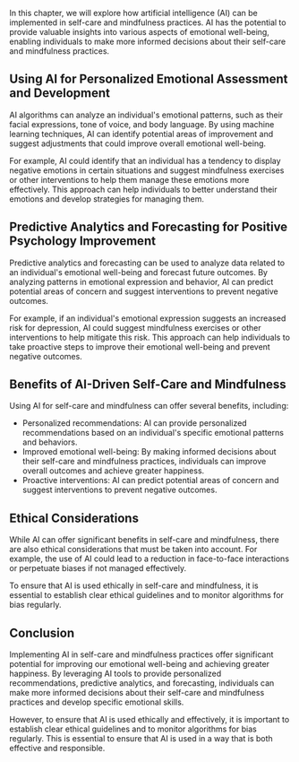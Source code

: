 
In this chapter, we will explore how artificial intelligence (AI) can be implemented in self-care and mindfulness practices. AI has the potential to provide valuable insights into various aspects of emotional well-being, enabling individuals to make more informed decisions about their self-care and mindfulness practices.

Using AI for Personalized Emotional Assessment and Development
--------------------------------------------------------------

AI algorithms can analyze an individual's emotional patterns, such as their facial expressions, tone of voice, and body language. By using machine learning techniques, AI can identify potential areas of improvement and suggest adjustments that could improve overall emotional well-being.

For example, AI could identify that an individual has a tendency to display negative emotions in certain situations and suggest mindfulness exercises or other interventions to help them manage these emotions more effectively. This approach can help individuals to better understand their emotions and develop strategies for managing them.

Predictive Analytics and Forecasting for Positive Psychology Improvement
------------------------------------------------------------------------

Predictive analytics and forecasting can be used to analyze data related to an individual's emotional well-being and forecast future outcomes. By analyzing patterns in emotional expression and behavior, AI can predict potential areas of concern and suggest interventions to prevent negative outcomes.

For example, if an individual's emotional expression suggests an increased risk for depression, AI could suggest mindfulness exercises or other interventions to help mitigate this risk. This approach can help individuals to take proactive steps to improve their emotional well-being and prevent negative outcomes.

Benefits of AI-Driven Self-Care and Mindfulness
-----------------------------------------------

Using AI for self-care and mindfulness can offer several benefits, including:

* Personalized recommendations: AI can provide personalized recommendations based on an individual's specific emotional patterns and behaviors.
* Improved emotional well-being: By making informed decisions about their self-care and mindfulness practices, individuals can improve overall outcomes and achieve greater happiness.
* Proactive interventions: AI can predict potential areas of concern and suggest interventions to prevent negative outcomes.

Ethical Considerations
----------------------

While AI can offer significant benefits in self-care and mindfulness, there are also ethical considerations that must be taken into account. For example, the use of AI could lead to a reduction in face-to-face interactions or perpetuate biases if not managed effectively.

To ensure that AI is used ethically in self-care and mindfulness, it is essential to establish clear ethical guidelines and to monitor algorithms for bias regularly.

Conclusion
----------

Implementing AI in self-care and mindfulness practices offer significant potential for improving our emotional well-being and achieving greater happiness. By leveraging AI tools to provide personalized recommendations, predictive analytics, and forecasting, individuals can make more informed decisions about their self-care and mindfulness practices and develop specific emotional skills.

However, to ensure that AI is used ethically and effectively, it is important to establish clear ethical guidelines and to monitor algorithms for bias regularly. This is essential to ensure that AI is used in a way that is both effective and responsible.
